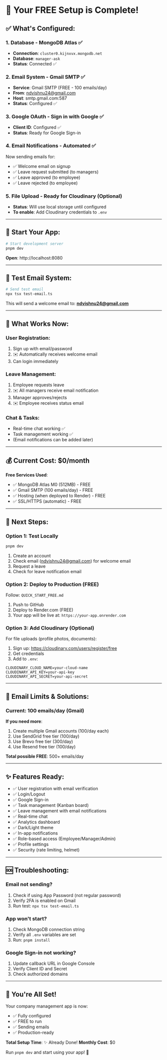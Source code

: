 # 🎉 Your FREE Setup is Complete!

## ✅ What's Configured:

### 1. **Database** - MongoDB Atlas ✅
- **Connection**: `cluster0.kijnxvx.mongodb.net`
- **Database**: `manager-ask`
- **Status**: Connected ✅

### 2. **Email System** - Gmail SMTP ✅
- **Service**: Gmail SMTP (FREE - 100 emails/day)
- **From**: ndvishnu24@gmail.com
- **Host**: smtp.gmail.com:587
- **Status**: Configured ✅

### 3. **Google OAuth** - Sign in with Google ✅
- **Client ID**: Configured ✅
- **Status**: Ready for Google Sign-in

### 4. **Email Notifications** - Automated ✅
Now sending emails for:
- ✅ Welcome email on signup
- ✅ Leave request submitted (to managers)
- ✅ Leave approved (to employee)
- ✅ Leave rejected (to employee)

### 5. **File Upload** - Ready for Cloudinary (Optional)
- **Status**: Will use local storage until configured
- **To enable**: Add Cloudinary credentials to `.env`

---

## 🚀 Start Your App:

```bash
# Start development server
pnpm dev
```

**Open**: http://localhost:8080

---

## 🧪 Test Email System:

```bash
# Send test email
npx tsx test-email.ts
```

This will send a welcome email to: **ndvishnu24@gmail.com**

---

## 📝 What Works Now:

### User Registration:
1. Sign up with email/password
2. ✉️ Automatically receives welcome email
3. Can login immediately

### Leave Management:
1. Employee requests leave
2. ✉️ All managers receive email notification
3. Manager approves/rejects
4. ✉️ Employee receives status email

### Chat & Tasks:
- Real-time chat working ✅
- Task management working ✅
- (Email notifications can be added later)

---

## 💰 Current Cost: $0/month

**Free Services Used**:
- ✅ MongoDB Atlas M0 (512MB) - FREE
- ✅ Gmail SMTP (100 emails/day) - FREE
- ✅ Hosting (when deployed to Render) - FREE
- ✅ SSL/HTTPS (automatic) - FREE

---

## 🎯 Next Steps:

### Option 1: Test Locally
```bash
pnpm dev
```
1. Create an account
2. Check email (ndvishnu24@gmail.com) for welcome email
3. Request a leave
4. Check for leave notification email

### Option 2: Deploy to Production (FREE)
Follow: `QUICK_START_FREE.md`

1. Push to GitHub
2. Deploy to Render.com (FREE)
3. Your app will be live at: `https://your-app.onrender.com`

### Option 3: Add Cloudinary (Optional)
For file uploads (profile photos, documents):

1. Sign up: https://cloudinary.com/users/register/free
2. Get credentials
3. Add to `.env`:
```env
CLOUDINARY_CLOUD_NAME=your-cloud-name
CLOUDINARY_API_KEY=your-api-key
CLOUDINARY_API_SECRET=your-api-secret
```

---

## 📧 Email Limits & Solutions:

### Current: 100 emails/day (Gmail)

**If you need more**:
1. Create multiple Gmail accounts (100/day each)
2. Use SendGrid free tier (100/day)
3. Use Brevo free tier (300/day)
4. Use Resend free tier (100/day)

**Total possible FREE**: 500+ emails/day

---

## ✨ Features Ready:

- ✅ User registration with email verification
- ✅ Login/Logout
- ✅ Google Sign-in
- ✅ Task management (Kanban board)
- ✅ Leave management with email notifications
- ✅ Real-time chat
- ✅ Analytics dashboard
- ✅ Dark/Light theme
- ✅ In-app notifications
- ✅ Role-based access (Employee/Manager/Admin)
- ✅ Profile settings
- ✅ Security (rate limiting, helmet)

---

## 🆘 Troubleshooting:

### Email not sending?
1. Check if using App Password (not regular password)
2. Verify 2FA is enabled on Gmail
3. Run test: `npx tsx test-email.ts`

### App won't start?
1. Check MongoDB connection string
2. Verify all `.env` variables are set
3. Run: `pnpm install`

### Google Sign-in not working?
1. Update callback URL in Google Console
2. Verify Client ID and Secret
3. Check authorized domains

---

## 🎊 You're All Set!

Your company management app is now:
- ✅ Fully configured
- ✅ FREE to run
- ✅ Sending emails
- ✅ Production-ready

**Total Setup Time**: ✨ Already Done!
**Monthly Cost**: $0

Run `pnpm dev` and start using your app! 🚀
